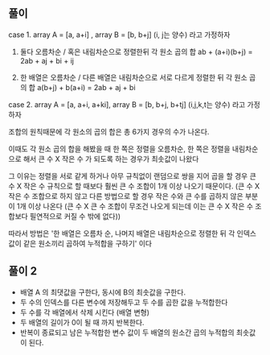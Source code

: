 ## 풀이
case 1. array A = [a, a+i] , array B = [b, b+j] (i, j는 양수) 라고 가정하자

1) 둘다 오름차순 / 혹은 내림차순으로 정렬한뒤 각 원소 곱의 합
ab + (a+i)(b+j) = 2ab + aj + bi + ij

2) 한 배열은 오름차순 / 다른 배열은 내림차순으로 서로 다르게 정렬한 뒤 각 원소 곱의 합
a(b+j) + b(a+i) = 2ab + aj + bi


case 2. array A = [a, a+i, a+ki], array B = [b, b+j, b+tj] (i,j,k,t는 양수) 라고 가정하자

조합의 원칙때문에 각 원소의 곱의 합은 총 6가지 경우의 수가 나온다.

이때도 각 원소 곱의 합을 해봤을 때 한 쪽은 정렬을 오름차순, 한 쪽은 정렬을 내림차순으로 해서 큰 수 X 작은 수 가 되도록
하는 경우가 최솟값이 나왔다

그 이유는 정렬을 서로 같게 하거나 아무 규칙없이 랜덤으로 쌍을 지어 곱을 할 경우
큰 수 X 작은 수 규칙으로 할 때보다 훨씬 큰 수 조합이 1개 이상 나오기 때문이다.
(큰 수 X 작은 수 조합으로 하지 않고 다른 방법으로 할 경우 작은 수와 큰 수를 곱하지 않은 부분이 1개 이상 나온다 (큰 수 X 큰 수 조합이 무조건 나오게 되는데 이는 큰 수 X 작은 수 조합보다 필연적으로 커질 수 밖에 없다))

따라서 방법은 '한 배열은 오름차 순, 나머지 배열은 내림차순으로 정렬한 뒤 각 인덱스 값이 같은 원소끼리 곱하여 누적합을 구하기' 이다

## 풀이 2
- 배열 A 의 최댓값을 구한다, 동시에 B의 최솟값을 구한다.
- 두 수의 인덱스를 다른 변수에 저장해두고 두 수를 곱한 값을 누적합한다
- 두 수를 각 배열에서 삭제 시킨다 (배열 변형)
- 두 배열의 길이가 0이 될 때 까지 반복한다.
- 반복이 종료되고 남은 누적합한 변수 값이 두 배열의 원소간 곱의 누적합의 최솟값이 된다.